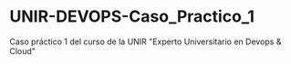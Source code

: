 # UNIR-DEVOPS-Caso_Practico_1
Caso práctico 1 del curso de la UNIR "Experto Universitario en Devops &amp; Cloud"
